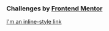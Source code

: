 ### Challenges by [Frontend Mentor](www.frontendmentor.io)
[I'm an inline-style link](https://www.google.com)
